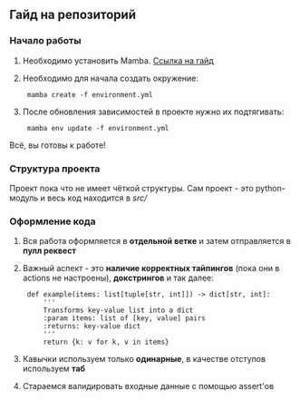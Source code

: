 ## Гайд на репозиторий

### Начало работы

1. Необходимо установить Mamba. [Ссылка на гайд](https://mamba.readthedocs.io/en/latest/installation/mamba-installation.html)

2. Необходимо для начала создать окружение:

        mamba create -f environment.yml
3. После обновления зависимостей в проекте нужно их подтягивать:

        mamba env update -f environment.yml

Всё, вы готовы к работе!

### Структура проекта

Проект пока что не имеет чёткой структуры. Сам проект - это python-модуль и весь код находится в *src/*

### Оформление кода

1. Вся работа оформляется в **отдельной ветке** и затем отправляется в **пулл реквест**

2. Важный аспект - это **наличие корректных тайпингов** (пока они в actions не настроены), **докстрингов** и так далее:

        def example(items: list[tuple[str, int]]) -> dict[str, int]:
            '''
            Transforms key-value list into a dict
            :param items: list of [key, value] pairs
            :returns: key-value dict 
            '''
            return {k: v for k, v in items}
3. Кавычки используем только **одинарные**, в качестве отступов используем **таб**
4. Стараемся валидировать входные данные с помощью assert'ов
